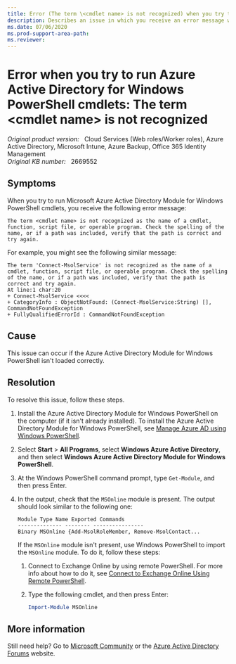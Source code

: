```yaml
---
title: Error (The term \<cmdlet name> is not recognized) when you try to run Azure Active Directory for Windows PowerShell cmdlets
description: Describes an issue in which you receive an error message when you try to run Azure Active Directory Module for Windows PowerShell cmdlets. Resolutions are provided.
ms.date: 07/06/2020
ms.prod-support-area-path: 
ms.reviewer: 
---
```

# Error when you try to run Azure Active Directory for Windows PowerShell cmdlets: The term \<cmdlet name> is not recognized

_Original product version:_ &nbsp; Cloud Services (Web roles/Worker roles), Azure Active Directory, Microsoft Intune, Azure Backup, Office 365 Identity Management  
_Original KB number:_ &nbsp; 2669552

## Symptoms

When you try to run Microsoft Azure Active Directory Module for Windows PowerShell cmdlets, you receive the following error message:

```
The term <cmdlet name> is not recognized as the name of a cmdlet, function, script file, or operable program. Check the spelling of the name, or if a path was included, verify that the path is correct and try again.
```

For example, you might see the following similar message:

```
The term 'Connect-MsolService' is not recognized as the name of a cmdlet, function, script file, or operable program. Check the spelling of the name, or if a path was included, verify that the path is correct and try again.
At line:1 char:20
+ Connect-MsolService <<<<
+ CategoryInfo : ObjectNotFound: (Connect-MsolService:String) [], CommandNotFoundException
+ FullyQualifiedErrorId : CommandNotFoundException
```

## Cause

This issue can occur if the Azure Active Directory Module for Windows PowerShell isn't loaded correctly.

## Resolution

To resolve this issue, follow these steps.

1. Install the Azure Active Directory Module for Windows PowerShell on the computer (if it isn't already installed). To install the Azure Active Directory Module for Windows PowerShell, see [Manage Azure AD using Windows PowerShell](https://docs.microsoft.com/previous-versions/azure/jj151815(v=azure.100)?redirectedfrom=MSDN).
2. Select **Start** > **All Programs**, select **Windows Azure Active Directory**, and then select **Windows Azure Active Directory Module for Windows PowerShell**.
3. At the Windows PowerShell command prompt, type `Get-Module`, and then press Enter.
4. In the output, check that the `MSOnline` module is present. The output should look similar to the following one:

    ```
    Module Type Name Exported Commands
    -------------- -------- ----------------
    Binary MSOnline {Add-MsolRoleMember, Remove-MsolContact...
    ```

    If the `MSOnline` module isn't present, use Windows PowerShell to import the `MSOnline` module. To do it, follow these steps:

    1. Connect to Exchange Online by using remote PowerShell. For more info about how to do it, see [Connect to Exchange Online Using Remote PowerShell](https://docs.microsoft.com/powershell/exchange/connect-to-exchange-online-powershell?redirectedfrom=MSDN&view=exchange-ps&preserve-view=true).
    2. Type the following cmdlet, and then press Enter:

        ```powershell
        Import-Module MSOnline
        ```  

## More information

Still need help? Go to [Microsoft Community](https://answers.microsoft.com/) or the [Azure Active Directory Forums](https://social.msdn.microsoft.com/Forums/en-US/home?forum=windowsazuread) website.
